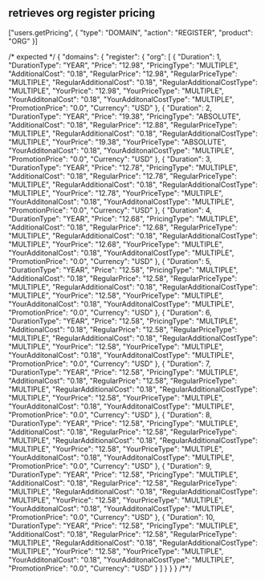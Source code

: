 ## retrieves org register pricing
["users.getPricing", {
  "type": "DOMAIN",
  "action": "REGISTER",
  "product": "ORG"
}]

/* expected */
{
  "domains": {
    "register": {
      "org": [
        {
          "Duration": 1,
          "DurationType": "YEAR",
          "Price": "12.98",
          "PricingType": "MULTIPLE",
          "AdditionalCost": "0.18",
          "RegularPrice": "12.98",
          "RegularPriceType": "MULTIPLE",
          "RegularAdditionalCost": "0.18",
          "RegularAdditionalCostType": "MULTIPLE",
          "YourPrice": "12.98",
          "YourPriceType": "MULTIPLE",
          "YourAdditonalCost": "0.18",
          "YourAdditonalCostType": "MULTIPLE",
          "PromotionPrice": "0.0",
          "Currency": "USD"
        },
        {
          "Duration": 2,
          "DurationType": "YEAR",
          "Price": "19.38",
          "PricingType": "ABSOLUTE",
          "AdditionalCost": "0.18",
          "RegularPrice": "12.88",
          "RegularPriceType": "MULTIPLE",
          "RegularAdditionalCost": "0.18",
          "RegularAdditionalCostType": "MULTIPLE",
          "YourPrice": "19.38",
          "YourPriceType": "ABSOLUTE",
          "YourAdditonalCost": "0.18",
          "YourAdditonalCostType": "MULTIPLE",
          "PromotionPrice": "0.0",
          "Currency": "USD"
        },
        {
          "Duration": 3,
          "DurationType": "YEAR",
          "Price": "12.78",
          "PricingType": "MULTIPLE",
          "AdditionalCost": "0.18",
          "RegularPrice": "12.78",
          "RegularPriceType": "MULTIPLE",
          "RegularAdditionalCost": "0.18",
          "RegularAdditionalCostType": "MULTIPLE",
          "YourPrice": "12.78",
          "YourPriceType": "MULTIPLE",
          "YourAdditonalCost": "0.18",
          "YourAdditonalCostType": "MULTIPLE",
          "PromotionPrice": "0.0",
          "Currency": "USD"
        },
        {
          "Duration": 4,
          "DurationType": "YEAR",
          "Price": "12.68",
          "PricingType": "MULTIPLE",
          "AdditionalCost": "0.18",
          "RegularPrice": "12.68",
          "RegularPriceType": "MULTIPLE",
          "RegularAdditionalCost": "0.18",
          "RegularAdditionalCostType": "MULTIPLE",
          "YourPrice": "12.68",
          "YourPriceType": "MULTIPLE",
          "YourAdditonalCost": "0.18",
          "YourAdditonalCostType": "MULTIPLE",
          "PromotionPrice": "0.0",
          "Currency": "USD"
        },
        {
          "Duration": 5,
          "DurationType": "YEAR",
          "Price": "12.58",
          "PricingType": "MULTIPLE",
          "AdditionalCost": "0.18",
          "RegularPrice": "12.58",
          "RegularPriceType": "MULTIPLE",
          "RegularAdditionalCost": "0.18",
          "RegularAdditionalCostType": "MULTIPLE",
          "YourPrice": "12.58",
          "YourPriceType": "MULTIPLE",
          "YourAdditonalCost": "0.18",
          "YourAdditonalCostType": "MULTIPLE",
          "PromotionPrice": "0.0",
          "Currency": "USD"
        },
        {
          "Duration": 6,
          "DurationType": "YEAR",
          "Price": "12.58",
          "PricingType": "MULTIPLE",
          "AdditionalCost": "0.18",
          "RegularPrice": "12.58",
          "RegularPriceType": "MULTIPLE",
          "RegularAdditionalCost": "0.18",
          "RegularAdditionalCostType": "MULTIPLE",
          "YourPrice": "12.58",
          "YourPriceType": "MULTIPLE",
          "YourAdditonalCost": "0.18",
          "YourAdditonalCostType": "MULTIPLE",
          "PromotionPrice": "0.0",
          "Currency": "USD"
        },
        {
          "Duration": 7,
          "DurationType": "YEAR",
          "Price": "12.58",
          "PricingType": "MULTIPLE",
          "AdditionalCost": "0.18",
          "RegularPrice": "12.58",
          "RegularPriceType": "MULTIPLE",
          "RegularAdditionalCost": "0.18",
          "RegularAdditionalCostType": "MULTIPLE",
          "YourPrice": "12.58",
          "YourPriceType": "MULTIPLE",
          "YourAdditonalCost": "0.18",
          "YourAdditonalCostType": "MULTIPLE",
          "PromotionPrice": "0.0",
          "Currency": "USD"
        },
        {
          "Duration": 8,
          "DurationType": "YEAR",
          "Price": "12.58",
          "PricingType": "MULTIPLE",
          "AdditionalCost": "0.18",
          "RegularPrice": "12.58",
          "RegularPriceType": "MULTIPLE",
          "RegularAdditionalCost": "0.18",
          "RegularAdditionalCostType": "MULTIPLE",
          "YourPrice": "12.58",
          "YourPriceType": "MULTIPLE",
          "YourAdditonalCost": "0.18",
          "YourAdditonalCostType": "MULTIPLE",
          "PromotionPrice": "0.0",
          "Currency": "USD"
        },
        {
          "Duration": 9,
          "DurationType": "YEAR",
          "Price": "12.58",
          "PricingType": "MULTIPLE",
          "AdditionalCost": "0.18",
          "RegularPrice": "12.58",
          "RegularPriceType": "MULTIPLE",
          "RegularAdditionalCost": "0.18",
          "RegularAdditionalCostType": "MULTIPLE",
          "YourPrice": "12.58",
          "YourPriceType": "MULTIPLE",
          "YourAdditonalCost": "0.18",
          "YourAdditonalCostType": "MULTIPLE",
          "PromotionPrice": "0.0",
          "Currency": "USD"
        },
        {
          "Duration": 10,
          "DurationType": "YEAR",
          "Price": "12.58",
          "PricingType": "MULTIPLE",
          "AdditionalCost": "0.18",
          "RegularPrice": "12.58",
          "RegularPriceType": "MULTIPLE",
          "RegularAdditionalCost": "0.18",
          "RegularAdditionalCostType": "MULTIPLE",
          "YourPrice": "12.58",
          "YourPriceType": "MULTIPLE",
          "YourAdditonalCost": "0.18",
          "YourAdditonalCostType": "MULTIPLE",
          "PromotionPrice": "0.0",
          "Currency": "USD"
        }
      ]
    }
  }
}
/**/